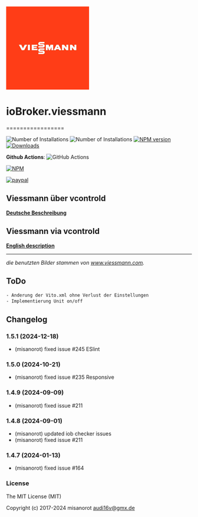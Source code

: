 ![Logo](admin/viessmann.png)
# ioBroker.viessmann
=================

![Number of Installations](http://iobroker.live/badges/viessmann-installed.svg) ![Number of Installations](http://iobroker.live/badges/viessmann-stable.svg) [![NPM version](http://img.shields.io/npm/v/iobroker.viessmann.svg)](https://www.npmjs.com/package/iobroker.viessmann)
[![Downloads](https://img.shields.io/npm/dm/iobroker.viessmann.svg)](https://www.npmjs.com/package/iobroker.viessmann)

**Github Actions**:
![GitHub Actions](https://github.com/misanorot/ioBroker.viessmann/workflows/Test%20and%20Release/badge.svg)

[![NPM](https://nodei.co/npm/iobroker.viessmann.png?downloads=true)](https://nodei.co/npm/iobroker.viessmann/)

[![paypal](https://www.paypalobjects.com/en_US/DK/i/btn/btn_donateCC_LG.gif)](https://www.paypal.com/cgi-bin/webscr?cmd=_s-xclick&hosted_button_id=ZYHW84XXF5REJ&source=url)

## Viessmann über vcontrold

**[Deutsche Beschreibung](docs/de/viessmann.md)**

## Viessmann via vcontrold

**[English description](docs/en/viessmann_en.md)**

******************************************************************************************
*die benutzten Bilder stammen von www.viessmann.com.*

## ToDo
	- Anderung der Vito.xml ohne Verlust der Einstellungen
	- Implementierung Unit on/off

## Changelog
<!--
    Placeholder for the next version (at the beginning of the line):
    ### **WORK IN PROGRESS**
-->
### 1.5.1 (2024-12-18)
* (misanorot) fixed issue #245 ESlint

### 1.5.0 (2024-10-21)
* (misanorot) fixed issue #235 Responsive

### 1.4.9 (2024-09-09)
* (misanorot) fixed issue #211

### 1.4.8 (2024-09-01)
* (misanorot) updated iob checker issues
* (misanorot) fixed issue #211

### 1.4.7 (2024-01-13)
* (misanorot) fixed issue #164

### License

The MIT License (MIT)

Copyright (c) 2017-2024 misanorot <audi16v@gmx.de>